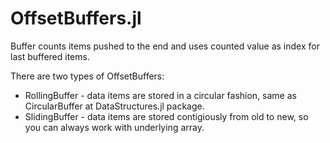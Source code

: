 # OffsetBuffers.jl

Buffer counts items pushed to the end and uses counted value as index for last buffered items.

There are two types of OffsetBuffers:
- RollingBuffer - data items are stored in a circular fashion, same as CircularBuffer at DataStructures.jl package.
- SlidingBuffer - data items are stored contigiously from old to new, so you can always work with underlying array.
